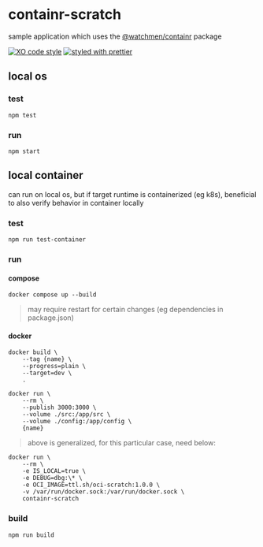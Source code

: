 # containr-scratch

sample application which uses the [@watchmen/containr](https://www.npmjs.com/package/@watchmen/containr) package

[![XO code style](https://img.shields.io/badge/code_style-XO-5ed9c7.svg)](https://github.com/sindresorhus/xo)
[![styled with prettier](https://img.shields.io/badge/styled_with-prettier-ff69b4.svg)](https://github.com/prettier/prettier)

## local **os**

### test

```
npm test
```

### run

```
npm start
```

## local **container**

can run on local os, but if target runtime is containerized (eg k8s), beneficial to also verify behavior in container locally

### test

```
npm run test-container
```

### run

#### compose

```
docker compose up --build
```

> may require restart for certain changes (eg dependencies in package.json)

#### docker

```
docker build \
    --tag {name} \
    --progress=plain \
    --target=dev \
    .
```

```
docker run \
    --rm \
    --publish 3000:3000 \
    --volume ./src:/app/src \
    --volume ./config:/app/config \
    {name}
```

> above is generalized, for this particular case, need below:

```
docker run \
    --rm \
    -e IS_LOCAL=true \
    -e DEBUG=dbg:\* \
    -e OCI_IMAGE=ttl.sh/oci-scratch:1.0.0 \
    -v /var/run/docker.sock:/var/run/docker.sock \
    containr-scratch
```

### build

```
npm run build
```
